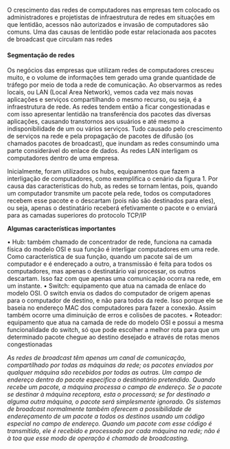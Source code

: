 O crescimento das redes de computadores nas empresas tem colocado os administradores e projetistas de infraestrutura de redes em situações em que lentidão, acessos não autorizados e invasão de computadores são comuns. Uma das causas de lentidão pode estar relacionada aos pacotes de broadcast que circulam nas redes

#### Segmentação de redes
Os negócios das empresas que utilizam redes de computadores cresceu muito, e o volume de informações tem gerado uma grande quantidade de tráfego por meio de toda a rede de comunicação. Ao observarmos as redes locais, ou LAN (Local Area Network), vemos cada vez mais novas aplicações e serviços compartilhando o mesmo recurso, ou seja, é a infraestrutura de rede. As redes tendem então a ficar congestionadas e com isso apresentar lentidão na transferência dos pacotes das diversas aplicações, causando transtornos aos usuários e até mesmo a indisponibilidade de um ou vários serviços. Tudo causado pelo crescimento de serviços na rede e pela propagação de pacotes de difusão (os chamados pacotes de broadcast), que inundam as redes consumindo uma parte considerável do enlace de dados. As redes LAN interligam os computadores dentro de uma empresa.

Inicialmente, foram utilizados os hubs, equipamentos que fazem a interligação de computadores, como exemplifica o cenário da figura 1. Por causa das características do hub, as redes se tornam lentas, pois, quando um computador transmite um pacote pela rede, todos os computadores recebem esse pacote e o descartam (pois não são destinados para eles), ou seja, apenas o destinatário receberá efetivamente o pacote e o enviará para as camadas superiores do protocolo TCP/IP

**Algumas características importantes**

• Hub: também chamado de concentrador de rede, funciona na camada física do modelo OSI e sua função é interligar computadores
em uma rede. Como característica de sua função, quando um pacote sai de um computador e é endereçado a outro, a transmissão
é feita para todos os computadores, mas apenas o destinatário vai
processar, os outros descartam. Isso faz com que apenas uma comunicação ocorra na rede, em um instante.
• Switch: equipamento que atua na camada de enlace do modelo
OSI. O switch envia os dados do computador de origem apenas
para o computador de destino, e não para todos da rede. Isso porque ele se baseia no endereço MAC dos computadores para fazer
a conexão. Assim também ocorre uma diminuição de erros e colisões de pacotes.
• Roteador: equipamento que atua na camada de rede do modelo
OSI e possui a mesma funcionalidade do switch, só que pode escolher a melhor rota para que um determinado pacote chegue ao
destino desejado e através de rotas menos congestionadas

*As redes de broadcast têm apenas um canal de comunicação, compartilhado por todas as máquinas da rede; os pacotes enviados por qualquer máquina são recebidos por todas as outras. Um campo de endereço dentro do pacote especifica o destinatário pretendido. Quando recebe um pacote, a máquina processa o campo de endereço. Se o pacote se destinar à máquina receptora, esta o processará; se for destinado a alguma outra máquina, o pacote será simplesmente ignorado.*
*Os sistemas de broadcast normalmente também oferecem a possibilidade de endereçamento de um pacote a todos os destinos usando um código especial no campo de endereço. Quando um pacote com esse código é transmitido, ele é recebido e processado por cada máquina na rede; não é à toa que esse modo de operação é chamado de broadcasting.*